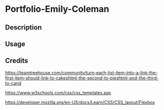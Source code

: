 # Portfolio-Emily-Coleman

## Description

<!-- needs a properly structured description -->

## Usage

<!-- will need a screenshot of the webpage and a link to the LIVE webpage -->

## Credits
<!-- links for webpages used in helping contruct this page -->

<!-- helped troubleshoot how to turn a word into a link to a webpage -->
https://teamtreehouse.com/community/turn-each-list-item-into-a-link-the-first-item-should-link-to-cakeshtml-the-second-to-pieshtml-and-the-third-to-cand
<!-- used to help structure my css -->
https://www.w3schools.com/css/css_templates.asp
<!-- Flexbox help -->
https://developer.mozilla.org/en-US/docs/Learn/CSS/CSS_layout/Flexbox
